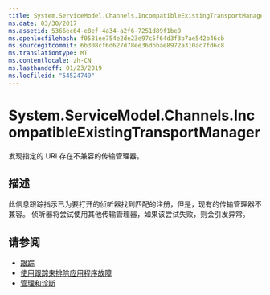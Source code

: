 ```yaml
---
title: System.ServiceModel.Channels.IncompatibleExistingTransportManager
ms.date: 03/30/2017
ms.assetid: 5366ec64-e8ef-4a34-a2f6-7251d89f1be9
ms.openlocfilehash: f0581ee754e2de23e97c5f64d3f3b7ae542b46cb
ms.sourcegitcommit: 6b308cf6d627d78ee36dbbae8972a310ac7fd6c8
ms.translationtype: MT
ms.contentlocale: zh-CN
ms.lasthandoff: 01/23/2019
ms.locfileid: "54524749"
---
```

# <a name="systemservicemodelchannelsincompatibleexistingtransportmanager"></a>System.ServiceModel.Channels.IncompatibleExistingTransportManager
发现指定的 URI 存在不兼容的传输管理器。  
  
## <a name="description"></a>描述  
 此信息跟踪指示已为要打开的侦听器找到匹配的注册，但是，现有的传输管理器不兼容。 侦听器将尝试使用其他传输管理器，如果该尝试失败，则会引发异常。  
  
## <a name="see-also"></a>请参阅
- [跟踪](../../../../../docs/framework/wcf/diagnostics/tracing/index.md)
- [使用跟踪来排除应用程序故障](../../../../../docs/framework/wcf/diagnostics/tracing/using-tracing-to-troubleshoot-your-application.md)
- [管理和诊断](../../../../../docs/framework/wcf/diagnostics/index.md)
